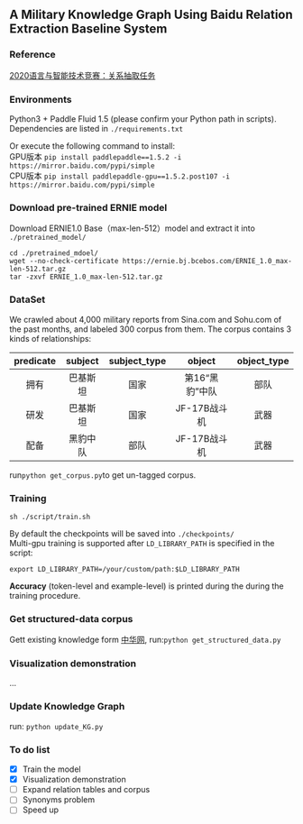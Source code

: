 ## A Military Knowledge Graph Using Baidu Relation Extraction Baseline System
### Reference  
[2020语言与智能技术竞赛：关系抽取任务](https://aistudio.baidu.com/aistudio/competition/detail/31?isFromCcf=true)

### Environments  
Python3 + Paddle Fluid 1.5 (please confirm your Python path in scripts).  
Dependencies are listed in `./requirements.txt`

Or execute the following command to install: 
<br>GPU版本 `pip install paddlepaddle==1.5.2 -i https://mirror.baidu.com/pypi/simple`
<br>CPU版本 `pip install paddlepaddle-gpu==1.5.2.post107 -i https://mirror.baidu.com/pypi/simple`

### Download pre-trained ERNIE model  
Download ERNIE1.0 Base（max-len-512）model and extract it into `./pretrained_model/`  
```
cd ./pretrained_mdoel/
wget --no-check-certificate https://ernie.bj.bcebos.com/ERNIE_1.0_max-len-512.tar.gz
tar -zxvf ERNIE_1.0_max-len-512.tar.gz
```

### DataSet
We crawled about 4,000 military reports from Sina.com and Sohu.com of the past months, and labeled 300 corpus from them. The corpus contains 3 kinds of relationships:

|predicate|subject|subject_type|object|object_type|
|:-:|:-:|:-:|:-:|:-:|
|拥有|巴基斯坦|国家|第16“黑豹”中队|部队|
|研发|巴基斯坦|国家|JF-17B战斗机|武器|
|配备|黑豹中队|部队|JF-17B战斗机|武器|	

run`python get_corpus.py`to get un-tagged corpus.
### Training  
```
sh ./script/train.sh
```
By default the checkpoints will be saved into `./checkpoints/`  
Multi-gpu training is supported after `LD_LIBRARY_PATH` is specified in the script:  
```
export LD_LIBRARY_PATH=/your/custom/path:$LD_LIBRARY_PATH
```
**Accuracy** (token-level and example-level) is printed during the during the training procedure.

### Get structured-data corpus
Gett existing knowledge form [中华网](https://www.china.com/), run:`python get_structured_data.py`

### Visualization demonstration
...

### Update Knowledge Graph
run:
`python update_KG.py`

### To do list
- [x] Train the model 
- [x] Visualization demonstration
- [ ] Expand relation tables and corpus
- [ ] Synonyms problem
- [ ] Speed up
